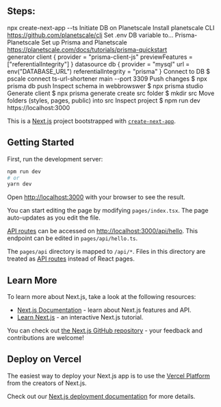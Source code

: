 ## Steps:
npx create-next-app --ts
Initiate DB on Planetscale
Install planetscale CLI https://github.com/planetscale/cli
Set .env DB variable to...
Prisma-Planetscale
    Set up Prisma and Planetscale https://planetscale.com/docs/tutorials/prisma-quickstart  
        generator client {
        provider        = "prisma-client-js"
        previewFeatures = ["referentialIntegrity"]
        }
        datasource db {
        provider             = "mysql"
        url                  = env("DATABASE_URL")
        referentialIntegrity = "prisma"
        }
        Connect to DB $ pscale connect ts-url-shortener main --port 3309
        Push changes
            $ npx prisma db push
        Inspect schema in webbrowswer
            $ npx prisma studio
        Generate client
            $ npx prisma generate
create src folder
    $ mkdir src
    Move folders (styles, pages, public) into src
Inspect project
    $ npm run dev 
    https://localhost:3000

This is a [Next.js](https://nextjs.org/) project bootstrapped with [`create-next-app`](https://github.com/vercel/next.js/tree/canary/packages/create-next-app).

## Getting Started

First, run the development server:

```bash
npm run dev
# or
yarn dev
```

Open [http://localhost:3000](http://localhost:3000) with your browser to see the result.

You can start editing the page by modifying `pages/index.tsx`. The page auto-updates as you edit the file.

[API routes](https://nextjs.org/docs/api-routes/introduction) can be accessed on [http://localhost:3000/api/hello](http://localhost:3000/api/hello). This endpoint can be edited in `pages/api/hello.ts`.

The `pages/api` directory is mapped to `/api/*`. Files in this directory are treated as [API routes](https://nextjs.org/docs/api-routes/introduction) instead of React pages.

## Learn More

To learn more about Next.js, take a look at the following resources:

- [Next.js Documentation](https://nextjs.org/docs) - learn about Next.js features and API.
- [Learn Next.js](https://nextjs.org/learn) - an interactive Next.js tutorial.

You can check out [the Next.js GitHub repository](https://github.com/vercel/next.js/) - your feedback and contributions are welcome!

## Deploy on Vercel

The easiest way to deploy your Next.js app is to use the [Vercel Platform](https://vercel.com/new?utm_medium=default-template&filter=next.js&utm_source=create-next-app&utm_campaign=create-next-app-readme) from the creators of Next.js.

Check out our [Next.js deployment documentation](https://nextjs.org/docs/deployment) for more details.
